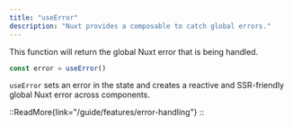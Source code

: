 ```yaml
---
title: "useError"
description: "Nuxt provides a composable to catch global errors."
---
```


This function will return the global Nuxt error that is being handled.

```ts
const error = useError()
```

`useError` sets an error in the state and creates a reactive and SSR-friendly global Nuxt error across components.

::ReadMore{link="/guide/features/error-handling"}
::
